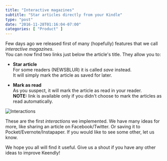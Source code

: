 ```yaml
---
title: "Interactive magazines"
subtitle: "Star articles directly from your Kindle"
type: "post"
date: "2016-11-28T01:16:04-07:00"
categories: [ "Product" ]
---
```


Few days ago we released first of many (hopefully) features that we call *interactive magazines*.  
You can now find two links just below the article's title. They allow you to:

* __Star article__  
  For some readers (NEWSBLUR) it is called *save* instead.  
  It will simply mark the article as saved for later.

* __Mark as read__  
  As you suspect, it will mark the article as read in your reader.  
  **NOTE:** link is available only if you didn't choose to mark the articles as read automatically.

![Interactions](/img/interactive-magazines/screen.png)

These are the first *interactions* we implemented. We have many ideas for more, like sharing an article on Facebook/Twitter. Or saving it to Pocket/Evernote/Instapaper.
If you would like to see some other, let us know.

We hope you all will find it useful. Give us a shout if you have any other ideas to improve Keendly!
